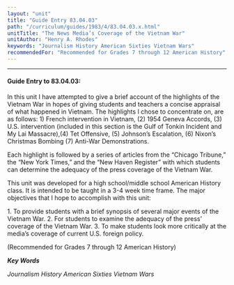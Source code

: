 ```yaml
---
layout: "unit"
title: "Guide Entry 83.04.03"
path: "/curriculum/guides/1983/4/83.04.03.x.html"
unitTitle: "The News Media’s Coverage of the Vietnam War"
unitAuthor: "Henry A. Rhodes"
keywords: "Journalism History American Sixties Vietnam Wars"
recommendedFor: "Recommended for Grades 7 through 12 American History"
---
```

<body>
<hr/>
 <h4>
  Guide Entry to 83.04.03:
 </h4>
 In this unit I have attempted to give a brief account of the highlights of the Vietnam War in hopes of giving students and teachers a concise appraisal of what happened in Vietnam.  The highlights I chose to concentrate on, are as follows: 1) French intervention in Vietnam, (2) 1954 Geneva Accords, (3) U.S. intervention (included in this section is the Gulf of Tonkin Incident and My Lai Massacre),(4) Tet Offensive, (5) Johnson’s Escalation, (6) Nixon’s Christmas Bombing (7) Anti-War Demonstrations.
 <p>
  Each highlight is followed by a series of articles from the “Chicago Tribune,” the “New York Times,” and the “New Haven Register” with which students can determine the adequacy of the press coverage of the Vietnam War.
 </p>
 <p>
  This unit was developed for a high school/middle school American History class.  It is intended to be taught in a 3-4 week time frame. The major objectives that I hope to accomplish with this unit:
 </p>
 <p>
  1.  To provide students with a brief synopsis of several major events of the Vietnam War. 2.  For students to examine the adequacy of the press’ coverage of the Vietnam War. 3.  To make students look more critically at the media’s coverage of current U.S. foreign policy.
 </p>
 <p>
  (Recommended for Grades 7 through 12 American History)
 </p>
<p>
  <b>
   <i>
    Key Words
   </i>
  </b>
  <br/>
 </p>
 <p>
  <i>
   Journalism History American Sixties Vietnam Wars
  </i>
 </p>

</body>